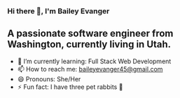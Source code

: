 ### Hi there 👋, I'm Bailey Evanger
## A passionate software engineer from Washington, currently living in Utah.


- 🌱 I’m currently learning: Full Stack Web Development
- 📫 How to reach me: baileyevanger45@gmail.com
- 😄 Pronouns: She/Her
- ⚡ Fun fact: I have three pet rabbits 🐰

